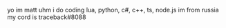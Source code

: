 yo im matt
uhm
i do coding
lua, python, c#,  c++, ts, node.js
im from russia
my cord is traceback#8088
